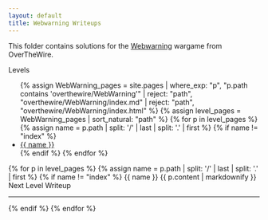 ```yaml
---
layout: default
title: Webwarning Writeups
---
```


This folder contains solutions for the [Webwarning](http://overthewire.org/wargames/WebWarning/) wargame from OverTheWire.

<style>
/* Styles same as your Behemoth example – omitted here for brevity */
</style>

<div class="behemoth-container">

  <!-- Sidebar -->
  <div class="behemoth-sidebar">
    <h00>Levels</h00>
    <ul>
      {% assign WebWarning_pages = site.pages 
        | where_exp: "p", "p.path contains 'overthewire/WebWarning'" 
        | reject: "path", "overthewire/WebWarning/index.md" 
        | reject: "path", "overthewire/WebWarning/index.html" 
      %}
      {% assign level_pages = WebWarning_pages | sort_natural: "path" %}
      {% for p in level_pages %}
        {% assign name = p.path | split: '/' | last | split: '.' | first %}
        {% if name != "index" %}
          <li><a href="#{{ name }}">{{ name }}</a></li>
        {% endif %}
      {% endfor %}
    </ul>
  </div>

  <!-- Main content -->
  <div class="behemoth-content">
    {% for p in level_pages %}
      {% assign name = p.path | split: '/' | last | split: '.' | first %}
      {% if name != "index" %}
        <h00 id="{{ name }}">{{ name }}</h00>
        {{ p.content | markdownify }}
        <div class="level-banner">Next Level Writeup</div>
        <hr />
      {% endif %}
    {% endfor %}
  </div>

</div>
